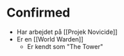 # Confirmed
- Har arbejdet på [[Projek Novicide]]
- Er en [[World Warden]]
	- Er kendt som "The Tower"